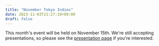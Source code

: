 ```yaml
---
title: "November Tokyo Indies"
date: 2023-11-03T21:27:19+09:00
draft: false
---
```


This month's event will be held on November 15th. We're still accepting presentations, so please see the [presentation page](/en/present) if you're interested.


